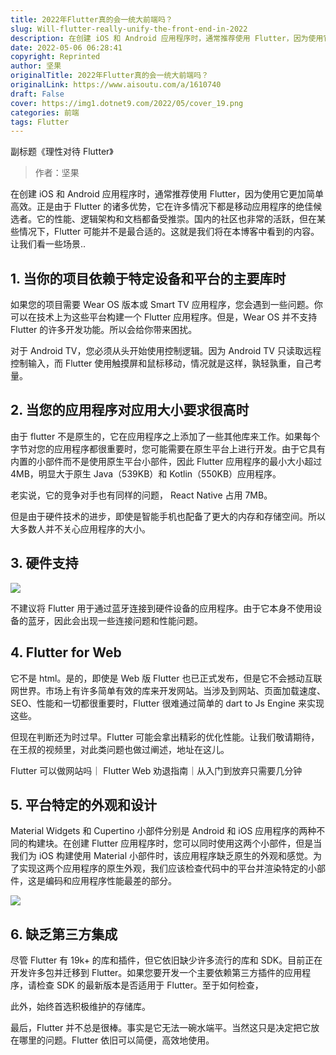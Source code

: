 ```yaml
---
title: 2022年Flutter真的会一统大前端吗？
slug: Will-flutter-really-unify-the-front-end-in-2022
description: 在创建 iOS 和 Android 应用程序时，通常推荐使用 Flutter，因为使用它更加简单高效。
date: 2022-05-06 06:28:41
copyright: Reprinted
author: 坚果
originalTitle: 2022年Flutter真的会一统大前端吗？
originalLink: https://www.aisoutu.com/a/1610740
draft: False
cover: https://img1.dotnet9.com/2022/05/cover_19.png
categories: 前端
tags: Flutter
---
```


副标题《理性对待 Flutter》

> 作者：坚果

在创建 iOS 和 Android 应用程序时，通常推荐使用 Flutter，因为使用它更加简单高效。正是由于 Flutter 的诸多优势，它在许多情况下都是移动应用程序的绝佳候选者。它的性能、逻辑架构和文档都备受推崇。国内的社区也非常的活跃，但在某些情况下，Flutter 可能并不是最合适的。这就是我们将在本博客中看到的内容。让我们看一些场景..

## 1. 当你的项目依赖于特定设备和平台的主要库时

如果您的项目需要 Wear OS 版本或 Smart TV 应用程序，您会遇到一些问题。你可以在技术上为这些平台构建一个 Flutter 应用程序。但是，Wear OS 并不支持 Flutter 的许多开发功能。所以会给你带来困扰。

对于 Android TV，您必须从头开始使用控制逻辑。因为 Android TV 只读取远程控制输入，而 Flutter 使用触摸屏和鼠标移动，情况就是这样，孰轻孰重，自己考量。

## 2. 当您的应用程序对应用大小要求很高时

由于 flutter 不是原生的，它在应用程序之上添加了一些其他库来工作。如果每个字节对您的应用程序都很重要时，您可能需要在原生平台上进行开发。由于它具有内置的小部件而不是使用原生平台小部件，因此 Flutter 应用程序的最小大小超过 4MB，明显大于原生 Java（539KB）和 Kotlin（550KB）应用程序。

老实说，它的竞争对手也有同样的问题， React Native 占用 7MB。

但是由于硬件技术的进步，即使是智能手机也配备了更大的内存和存储空间。所以大多数人并不关心应用程序的大小。

## 3. 硬件支持

![](https://img1.dotnet9.com/2022/05/cover_19.png)

不建议将 Flutter 用于通过蓝牙连接到硬件设备的应用程序。由于它本身不使用设备的蓝牙，因此会出现一些连接问题和性能问题。

## 4. Flutter for Web

它不是 html。是的，即使是 Web 版 Flutter 也已正式发布，但是它不会撼动互联网世界。市场上有许多简单有效的库来开发网站。当涉及到网站、页面加载速度、SEO、性能和一切都很重要时，Flutter 很难通过简单的 dart to Js Engine 来实现这些。

但现在判断还为时过早。Flutter 可能会拿出精彩的优化性能。让我们敬请期待，在王叔的视频里，对此类问题也做过阐述，地址在这儿。

Flutter 可以做网站吗｜ Flutter Web 劝退指南｜从入门到放弃只需要几分钟

## 5. 平台特定的外观和设计

Material Widgets 和 Cupertino 小部件分别是 Android 和 iOS 应用程序的两种不同的构建块。在创建 Flutter 应用程序时，您可以同时使用这两个小部件，但是当我们为 iOS 构建使用 Material 小部件时，该应用程序缺乏原生的外观和感觉。为了实现这两个应用程序的原生外观，我们应该检查代码中的平台并渲染特定的小部件，这是编码和应用程序性能最差的部分。

![](https://img1.dotnet9.com/2022/05/1901.png)

## 6. 缺乏第三方集成

尽管 Flutter 有 19k+ 的库和插件，但它依旧缺少许多流行的库和 SDK。目前正在开发许多包并迁移到 Flutter。如果您要开发一个主要依赖第三方插件的应用程序，请检查 SDK 的最新版本是否适用于 Flutter。至于如何检查，

此外，始终首选积极维护的存储库。

最后，Flutter 并不总是很棒。事实是它无法一碗水端平。当然这只是决定把它放在哪里的问题。Flutter 依旧可以简便，高效地使用。
